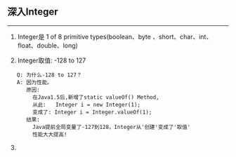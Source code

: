 ## 深入Integer
---

1. Integer是 1 of 8 primitive types(boolean、byte 、short、char、int、float、double、long) <br>

2. Integer取值: -128 to 127
```
   Q: 为什么-128 to 127？
   A: 因为性能。
      原因:
        在Java1.5后,新增了static valueOf() Method,
        从此:   Integer i = new Integer(1);
        变成了: Integer i = Integer.valueOf(1);
      结果:
        Java提前全局变量了-127到128，Integer从'创建'变成了'取值'
        性能大大提高!
```
3.
